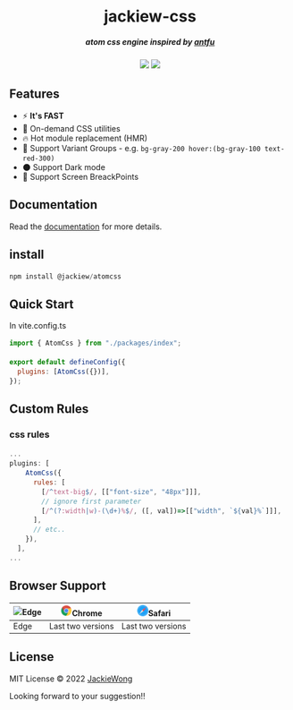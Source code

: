 <h1 align='center'>jackiew-css

<h5 align='center'>

atom css engine inspired by [antfu](https://antfu.me/)

</h5>

</h1>

<div align="center">

[![](https://img.shields.io/badge/license-MIT-violet.svg)](https://champyin.com)
[![](https://img.shields.io/badge/package-NPM-blueviolet.svg)](https://champyin.com)

</div>

## Features

- ⚡️ **It's FAST**
- 🧩 On-demand CSS utilities
- 🔥 Hot module replacement (HMR)
- 🎳 Support Variant Groups - e.g. `bg-gray-200 hover:(bg-gray-100 text-red-300)`
- 🌑 Support Dark mode
- 📱 Support Screen BreackPoints

## Documentation

Read the [documentation](https://ui.jackiewongz.com/) for more details.

## install

```javascript
npm install @jackiew/atomcss
```

## Quick Start

In vite.config.ts

```javascript
import { AtomCss } from "./packages/index";

export default defineConfig({
  plugins: [AtomCss({})],
});
```

## Custom Rules

### css rules

```javascript
...
plugins: [
    AtomCss({
      rules: [
        [/^text-big$/, [["font-size", "48px"]]],
        // ignore first parameter
        [/^(?:width|w)-(\d+)%$/, ([, val])=>[["width", `${val}%`]]],
      ],
      // etc..
    }),
  ],
...
```

## Browser Support

| <img src="https://github.com/zhubeijia/source/blob/main/srclogo/icon-edge.06c7aa18.svg?raw=true" width="20px">Edge | <img src="https://github.com/zhubeijia/source/blob/main/srclogo/icon-chrome.99f0b30c.svg?raw=true" width="20px">Chrome | <img src="https://github.com/zhubeijia/source/blob/main/srclogo/icon-safari.1bf88a3e.svg?raw=true" width="20px">Safari |
| -------------------------------------------------------------------------------------------------------------------- | ------------------------------------------------------------------------------------------------------------------------ | ------------------------------------------------------------------------------------------------------------------------ |
| Edge                                                                                                                 | Last two versions                                                                                                        | Last two versions                                                                                                        |

## License

MIT License &copy; 2022 [JackieWong](https://github.com/bigJackie)

Looking forward to your suggestion!!
